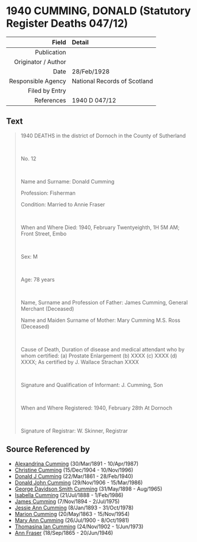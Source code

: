 ﻿---
layout: page
permalink: /sources/s1894213
---

# 1940 CUMMING, DONALD (Statutory Register Deaths 047/12)

Field | Detail
---:|:---
Publication | 
Originator / Author | 
Date | 28/Feb/1928
Responsible Agency | National Records of Scotland
Filed by Entry | 
References | 1940 D 047/12

## Text

> 1940 DEATHS in the district of Dornoch in the County of Sutherland
>
> <br/>
>
> No. 12
>
> <br/>
>
> Name and Surname: Donald Cumming
>
> Profession: Fisherman
>
> Condition: Married to Annie Fraser
>
> <br/>
>
> When and Where Died: 1940, February Twentyeighth, 1H 5M AM; Front Street, Embo
>
> <br/>
>
> Sex: M
>
> <br/>
>
> Age: 78 years
>
> <br/>
>
> Name, Surname and Profession of Father: James Cumming, General Merchant (Deceased)
>
> Name and Maiden Surname of Mother: Mary Cumming M.S. Ross (Deceased)
>
> <br/>
>
> Cause of Death, Duration of disease and medical attendant who by whom certified: (a) Prostate Enlargement (b) XXXX (c) XXXX (d) XXXX; As certified by J. Wallace Strachan XXXX
>
> <br/>
>
> Signature and Qualification of Informant: J. Cumming, Son
>
> <br/>
>
> When and Where Registered: 1940, February 28th At Dornoch
>
> <br/>
>
> Signature of Registrar: W. Skinner, Registrar
>

## Source Referenced by

* [Alexandrina Cumming](../people/@57186713@-alexandrina-cumming-b1891-3-30-d1987-4-10.md) (30/Mar/1891 - 10/Apr/1987)
* [Christine Cumming](../people/@24328630@-christine-cumming-b1904-12-15-d1996-11-10.md) (15/Dec/1904 - 10/Nov/1996)
* [Donald J Cumming](../people/@20465544@-donald-j-cumming-b1861-3-22-d1940-2-28.md) (22/Mar/1861 - 28/Feb/1940)
* [Donald John Cumming](../people/@22331378@-donald-john-cumming-b1906-11-29-d1986-3-15.md) (29/Nov/1906 - 15/Mar/1986)
* [George Davidson Smith Cumming](../people/@13773669@-george-davidson-smith-cumming-b1898-5-31-d1965-8.md) (31/May/1898 - Aug/1965)
* [Isabella Cumming](../people/@84684994@-isabella-cumming-b1888-7-21-d1986-2-1.md) (21/Jul/1888 - 1/Feb/1986)
* [James Cumming](../people/@492889@-james-cumming-b1894-11-7-d1975-7-2.md) (7/Nov/1894 - 2/Jul/1975)
* [Jessie Ann Cumming](../people/@66222886@-jessie-ann-cumming-b1893-1-8-d1978-10-31.md) (8/Jan/1893 - 31/Oct/1978)
* [Marion Cumming](../people/@59851647@-marion-cumming-b1863-5-20-d1954-11-15.md) (20/May/1863 - 15/Nov/1954)
* [Mary Ann Cumming](../people/@48241984@-mary-ann-cumming-b1900-7-26-d1981-10-8.md) (26/Jul/1900 - 8/Oct/1981)
* [Thomasina Ian Cumming](../people/@92241152@-thomasina-ian-cumming-b1902-11-24-d1973-6-1.md) (24/Nov/1902 - 1/Jun/1973)
* [Ann Fraser](../people/@70425788@-ann-fraser-b1865-9-18-d1946-6-20.md) (18/Sep/1865 - 20/Jun/1946)
